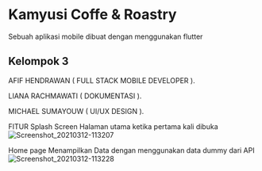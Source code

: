 # Kamyusi Coffe & Roastry  

Sebuah aplikasi mobile dibuat dengan menggunakan flutter 

## Kelompok 3
AFIF HENDRAWAN    ( FULL STACK MOBILE DEVELOPER ).

LIANA RACHMAWATI  ( DOKUMENTASI ).

MICHAEL SUMAYOUW  ( UI/UX DESIGN ).

FITUR
Splash Screen
Halaman utama ketika pertama kali dibuka
![Screenshot_20210312-113207](https://user-images.githubusercontent.com/77044478/110892759-3882ee00-8327-11eb-97d6-1c12a6925d52.jpg)



Home page
Menampilkan Data dengan menggunakan data dummy dari API
![Screenshot_20210312-113228](https://user-images.githubusercontent.com/77044478/110892765-3de03880-8327-11eb-9a0f-0a74b4e78b73.jpg)


